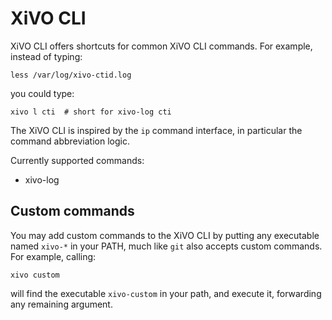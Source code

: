 XiVO CLI
========

XiVO CLI offers shortcuts for common XiVO CLI commands. For example, instead of typing:
```
less /var/log/xivo-ctid.log
```

you could type:

```
xivo l cti  # short for xivo-log cti
```

The XiVO CLI is inspired by the `ip` command interface, in particular the command abbreviation logic.

Currently supported commands:

* xivo-log

Custom commands
---------------

You may add custom commands to the XiVO CLI by putting any executable named `xivo-*` in your PATH, much like `git` also accepts custom commands. For example, calling:
```
xivo custom
```

will find the executable `xivo-custom` in your path, and execute it, forwarding any remaining argument.
